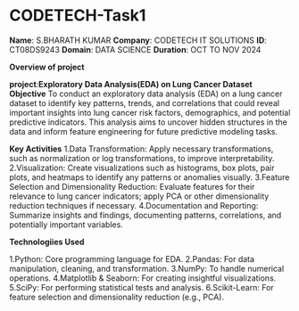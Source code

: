 # CODETECH-Task1

**Name**: S.BHARATH KUMAR
**Company**: CODETECH IT SOLUTIONS
**ID**: CT08DS9243
**Domain**: DATA SCIENCE
**Duration**: OCT TO NOV 2024

**Overview of project**

**project**:**Exploratory Data Analysis(EDA) on Lung Cancer Dataset**
**Objective**
To conduct an exploratory data analysis (EDA) on a lung cancer dataset to identify key patterns, trends, and correlations that could reveal important insights into lung cancer risk factors, demographics, and potential predictive indicators. This analysis aims to uncover hidden structures in the data and inform feature engineering for future predictive modeling tasks.

**Key Activities**
1.Data Transformation: Apply necessary transformations, such as normalization or log transformations, to improve interpretability.
2.Visualization: Create visualizations such as histograms, box plots, pair plots, and heatmaps to identify any patterns or anomalies visually.
3.Feature Selection and Dimensionality Reduction: Evaluate features for their relevance to lung cancer indicators; apply PCA or other dimensionality reduction techniques if necessary.
4.Documentation and Reporting: Summarize insights and findings, documenting patterns, correlations, and potentially important variables.

**Technologiies Used**

1.Python: Core programming language for EDA.
2.Pandas: For data manipulation, cleaning, and transformation.
3.NumPy: To handle numerical operations.
4.Matplotlib & Seaborn: For creating insightful visualizations.
5.SciPy: For performing statistical tests and analysis.
6.Scikit-Learn: For feature selection and dimensionality reduction (e.g., PCA).
